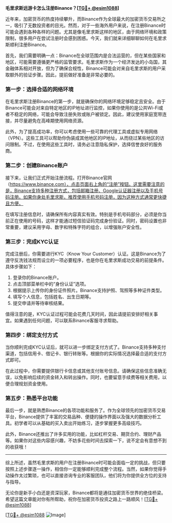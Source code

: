 **毛里求斯远游卡怎么注册Binance？[[TG💪+ @esim1088](https://t.me/s/esim1088)]**

近年来，加密货币的热度持续攀升，而Binance作为全球最大的加密货币交易所之一，吸引了无数投资者的目光。然而，对于一些海外用户来说，在注册Binance时可能会遇到各种各样的问题。尤其是像毛里求斯这样的地区，由于网络环境和政策限制，很多用户在尝试注册时会感到困惑。今天，我们就来详细聊聊如何在毛里求斯顺利注册Binance。

首先，我们需要明确一点：Binance在全球范围内是合法运营的，但在某些国家和地区，可能需要遵循更严格的监管要求。毛里求斯作为一个经济发达的小岛国，其金融体系相对开放，但为了确保合规性，Binance可能会对来自毛里求斯的用户采取额外的验证步骤。因此，提前做好准备是非常必要的。

### **第一步：选择合适的网络环境**

在毛里求斯注册Binance的第一步，就是确保你的网络环境足够稳定且安全。由于Binance可能会对来自特定地区的IP地址进行监控，如果你使用的是公共Wi-Fi或者不稳定的网络，可能会导致注册失败或账户被锁定。因此，建议使用家庭宽带连接，并尽量避免在高峰期使用网络资源。

此外，为了提高成功率，你可以考虑使用一些可靠的代理工具或虚拟专用网络（VPN）。这些工具可以帮助你伪装成其他地区的IP地址，从而绕过某些地区的访问限制。不过，在使用这些工具时，请务必注意隐私保护，选择信誉良好的服务商。

### **第二步：创建Binance账户**

接下来，让我们正式开始注册流程。打开Binance官网（https://www.binance.com），点击页面右上角的“注册”按钮。这里需要注意的是，Binance支持多种注册方式，包括邮箱注册、Google认证器注册以及手机号码注册。如果你身处毛里求斯，推荐使用手机号码注册，因为这种方式通常更快捷且方便。

在填写注册信息时，请确保所有内容真实有效。特别是手机号码部分，必须是你当前正在使用的号码，这样才能通过短信验证码完成身份验证。同时，密码设置也非常重要，建议采用字母、数字和特殊字符的组合，以增强账户安全性。

### **第三步：完成KYC认证**

完成注册后，你需要进行KYC（Know Your Customer）认证。这是Binance为了遵守反洗钱法规而设立的一项必要程序，也是你在毛里求斯成功交易的前提条件。具体步骤如下：

1. 登录你的Binance账户。
2. 点击顶部菜单栏中的“身份认证”选项。
3. 根据提示上传你的身份证件照片。Binance支持护照、驾照等多种证件类型。
4. 填写个人信息，包括姓名、出生日期等。
5. 提交申请并等待审核结果。

值得注意的是，KYC认证过程可能会花费几天时间，因此请提前安排好相关事宜。如果遇到任何问题，可以联系Binance客服寻求帮助。

### **第四步：绑定支付方式**

当你顺利完成KYC认证后，就可以进一步绑定支付方式了。Binance支持多种支付渠道，包括信用卡、借记卡、银行转账等。根据你的实际情况选择最合适的支付方式即可。

在此过程中，你需要提供银行卡信息或其他支付账号信息。请确保这些信息准确无误，以免影响后续的资金转入和转出操作。同时，也要留意手续费等相关费用，以便合理规划资金使用。

### **第五步：熟悉平台功能**

最后一步，就是熟悉Binance的各项功能和服务了。作为全球领先的加密货币交易平台，Binance提供了丰富的交易品种、便捷的操作界面以及强大的数据分析工具。初学者可以从基础的买入卖出开始练习，逐步掌握更多高级技巧。

此外，Binance还推出了许多实用的功能，比如杠杆交易、期货合约、理财产品等。如果你对这些内容感兴趣，不妨多花些时间去探索一下，说不定会有意想不到的收获哦！

---

综上所述，虽然毛里求斯的用户在注册Binance时可能会面临一定的挑战，但只要按照上述步骤逐一操作，相信你一定能够顺利完成整个流程。当然，如果你觉得手动操作太过繁琐，也可以直接咨询专业的客服团队，他们将为你提供全方位的支持与指导。

无论你是新手小白还是资深玩家，Binance都将是通往加密货币世界的绝佳桥梁。希望这篇文章能对你有所帮助，祝你在加密货币投资之路上一路顺风！[[TG💪+ @esim1088](https://t.me/s/esim1088)]

[[TG💪+ @esim1088](https://t.me/s/esim1088) ![Image](https://i.postimg.cc/4NQfJmqS/Snipaste-2025-05-13-00-14-12.png)]